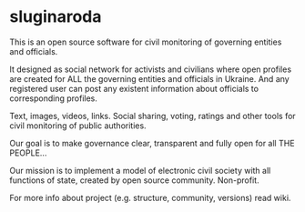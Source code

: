 # sluginaroda
This is an open source software for civil monitoring of governing entities and officials.

It designed as social network for activists and civilians where open profiles are created for ALL the governing entities and officials in Ukraine. And any registered user can post any existent information about officials to corresponding profiles. 

Text, images, videos, links. Social sharing, voting, ratings and other tools for civil monitoring of public authorities. 

Our goal is to make governance clear, transparent and  fully open for all THE PEOPLE...

Our mission is to implement a model of electronic civil society with all functions of state, created by open source community. Non-profit. 

For more info about project (e.g. structure, community, versions) read wiki.
